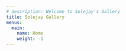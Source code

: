 ```yaml
---
# description: Welcome to Solejay's Gallery
title: Solejay Gallery
menus:
  main:
    name: Home
    weight: -1
---
```

